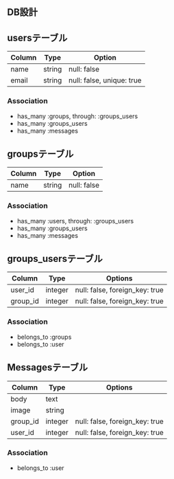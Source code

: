 ## DB設計

## usersテーブル

|Column|Type|Option|
|------|----|------|
|name|string|null: false|
|email|string|null: false, unique: true|

### Association
- has_many :groups, through: :groups_users
- has_many :groups_users
- has_many :messages


## groupsテーブル

|Column|Type|Option|
|------|----|------|
|name|string|null: false|

### Association
- has_many :users, through: :groups_users
- has_many :groups_users
- has_many :messages


## groups_usersテーブル

|Column|Type|Options|
|------|----|-------|
|user_id|integer|null: false, foreign_key: true|
|group_id|integer|null: false, foreign_key: true|

### Association
- belongs_to :groups
- belongs_to :user


## Messagesテーブル

|Column|Type|Options|
|------|----|-------|
|body|text||
|image|string||
|group_id|integer|null: false, foreign_key: true|
|user_id|integer|null: false, foreign_key: true|

### Association
- belongs_to :user